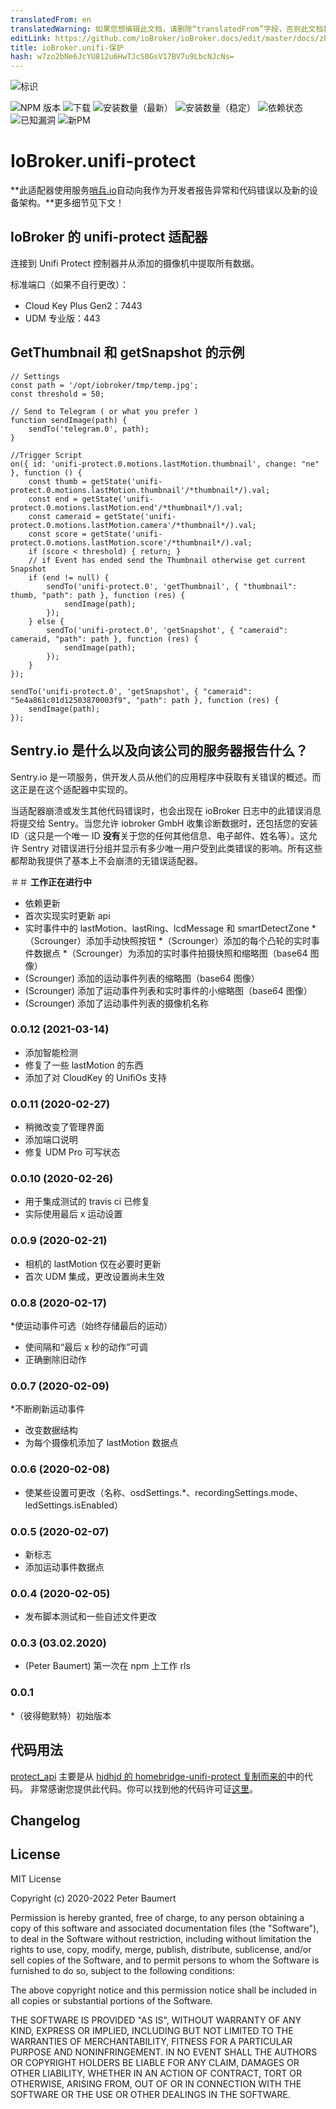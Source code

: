 ```yaml
---
translatedFrom: en
translatedWarning: 如果您想编辑此文档，请删除“translatedFrom”字段，否则此文档将再次自动翻译
editLink: https://github.com/ioBroker/ioBroker.docs/edit/master/docs/zh-cn/adapterref/iobroker.unifi-protect/README.md
title: ioBroker.unifi-保护
hash: w7zo2bNe6JcYU812u6HwTJcS0GsV17BV7u9LbcNJcNs=
---
```

![标识](../../../en/adapterref/iobroker.unifi-protect/admin/unifi-protect.png)

![NPM 版本](http://img.shields.io/npm/v/iobroker.unifi-protect.svg)
![下载](https://img.shields.io/npm/dm/iobroker.unifi-protect.svg)
![安装数量（最新）](http://iobroker.live/badges/unifi-protect-installed.svg)
![安装数量（稳定）](http://iobroker.live/badges/unifi-protect-stable.svg)
![依赖状态](https://img.shields.io/david/peterbaumert/iobroker.unifi-protect.svg)
![已知漏洞](https://snyk.io/test/github/peterbaumert/ioBroker.unifi-protect/badge.svg)
![新PM](https://nodei.co/npm/iobroker.unifi-protect.png?downloads=true)

# IoBroker.unifi-protect
**此适配器使用服务[哨兵.io](https://sentry.io)自动向我作为开发者报告异常和代码错误以及新的设备架构。**更多细节见下文！

## IoBroker 的 unifi-protect 适配器
连接到 Unifi Protect 控制器并从添加的摄像机中提取所有数据。

标准端口（如果不自行更改）：

 - Cloud Key Plus Gen2：7443
 - UDM 专业版：443

## GetThumbnail 和 getSnapshot 的示例
```
// Settings
const path = '/opt/iobroker/tmp/temp.jpg';
const threshold = 50;

// Send to Telegram ( or what you prefer )
function sendImage(path) {
    sendTo('telegram.0', path);
}

//Trigger Script
on({ id: 'unifi-protect.0.motions.lastMotion.thumbnail', change: "ne" }, function () {
    const thumb = getState('unifi-protect.0.motions.lastMotion.thumbnail'/*thumbnail*/).val;
    const end = getState('unifi-protect.0.motions.lastMotion.end'/*thumbnail*/).val;
    const cameraid = getState('unifi-protect.0.motions.lastMotion.camera'/*thumbnail*/).val;
    const score = getState('unifi-protect.0.motions.lastMotion.score'/*thumbnail*/).val;
    if (score < threshold) { return; }
    // if Event has ended send the Thumbnail otherwise get current Snapshot
    if (end != null) {
        sendTo('unifi-protect.0', 'getThumbnail', { "thumbnail": thumb, "path": path }, function (res) {
            sendImage(path);
        });
    } else {
        sendTo('unifi-protect.0', 'getSnapshot', { "cameraid": cameraid, "path": path }, function (res) {
            sendImage(path);
        });
    }
});
```

```
sendTo('unifi-protect.0', 'getSnapshot', { "cameraid": "5e4a861c01d12503870003f9", "path": path }, function (res) {
    sendImage(path);
});
```

## Sentry.io 是什么以及向该公司的服务器报告什么？
Sentry.io 是一项服务，供开发人员从他们的应用程序中获取有关错误的概述。而这正是在这个适配器中实现的。

当适配器崩溃或发生其他代码错误时，也会出现在 ioBroker 日志中的此错误消息将提交给 Sentry。当您允许 iobroker GmbH 收集诊断数据时，还包括您的安装 ID（这只是一个唯一 ID **没有**关于您的任何其他信息、电子邮件、姓名等）。这允许 Sentry 对错误进行分组并显示有多少唯一用户受到此类错误的影响。所有这些都帮助我提供了基本上不会崩溃的无错误适配器。

＃＃ **工作正在进行中**
* 依赖更新
* 首次实现实时更新 api
* 实时事件中的 lastMotion、lastRing、lcdMessage 和 smartDetectZone
*（Scrounger）添加手动快照按钮
*（Scrounger）添加的每个凸轮的实时事件数据点
*（Scrounger）为添加的实时事件拍摄快照和缩略图（base64 图像）
* (Scrounger) 添加的运动事件列表的缩略图（base64 图像）
* (Scrounger) 添加了运动事件列表和实时事件的小缩略图（base64 图像）
* (Scrounger) 添加了运动事件列表的摄像机名称

### 0.0.12 (2021-03-14)
* 添加智能检测
* 修复了一些 lastMotion 的东西
* 添加了对 CloudKey 的 UnifiOs 支持

### 0.0.11 (2020-02-27)
* 稍微改变了管理界面
* 添加端口说明
* 修复 UDM Pro 可写状态

### 0.0.10 (2020-02-26)
* 用于集成测试的 travis ci 已修复
* 实际使用最后 x 运动设置

### 0.0.9 (2020-02-21)
* 相机的 lastMotion 仅在必要时更新
* 首次 UDM 集成，更改设置尚未生效

### 0.0.8 (2020-02-17)
*使运动事件可选（始终存储最后的运动）
* 使间隔和“最后 x 秒的动作”可调
* 正确删除旧动作

### 0.0.7 (2020-02-09)
*不断刷新运动事件
* 改变数据结构
* 为每个摄像机添加了 lastMotion 数据点

### 0.0.6 (2020-02-08)
* 使某些设置可更改（名称、osdSettings.*、recordingSettings.mode、ledSettings.isEnabled）

### 0.0.5 (2020-02-07)
* 新标志
* 添加运动事件数据点

### 0.0.4 (2020-02-05)
* 发布脚本测试和一些自述文件更改

### 0.0.3 (03.02.2020)
* (Peter Baumert) 第一次在 npm 上工作 rls

### 0.0.1
*（彼得鲍默特）初始版本

## 代码用法
[protect_api](./protect_api) 主要是从 [hjdhjd 的 homebridge-unifi-protect 复制而来的](https://github.com/hjdhjd/homebridge-unifi-protect)中的代码。
非常感谢您提供此代码。你可以找到他的代码许可证[这里](https://github.com/hjdhjd/homebridge-unifi-protect/blob/master/LICENSE.md)。

## Changelog

<!--
    Placeholder for the next version (at the beginning of the line):
    ## **WORK IN PROGRESS**
-->

## License
MIT License

Copyright (c) 2020-2022 Peter Baumert

Permission is hereby granted, free of charge, to any person obtaining a copy
of this software and associated documentation files (the "Software"), to deal
in the Software without restriction, including without limitation the rights
to use, copy, modify, merge, publish, distribute, sublicense, and/or sell
copies of the Software, and to permit persons to whom the Software is
furnished to do so, subject to the following conditions:

The above copyright notice and this permission notice shall be included in all
copies or substantial portions of the Software.

THE SOFTWARE IS PROVIDED "AS IS", WITHOUT WARRANTY OF ANY KIND, EXPRESS OR
IMPLIED, INCLUDING BUT NOT LIMITED TO THE WARRANTIES OF MERCHANTABILITY,
FITNESS FOR A PARTICULAR PURPOSE AND NONINFRINGEMENT. IN NO EVENT SHALL THE
AUTHORS OR COPYRIGHT HOLDERS BE LIABLE FOR ANY CLAIM, DAMAGES OR OTHER
LIABILITY, WHETHER IN AN ACTION OF CONTRACT, TORT OR OTHERWISE, ARISING FROM,
OUT OF OR IN CONNECTION WITH THE SOFTWARE OR THE USE OR OTHER DEALINGS IN THE
SOFTWARE.